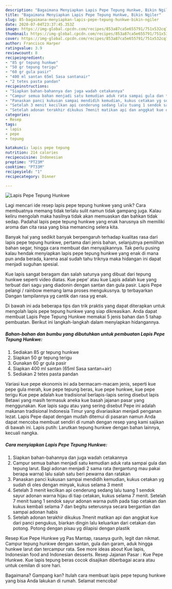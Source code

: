 ```yaml
---
description: "Bagaimana Menyiapkan Lapis Pepe Tepung Hunkwe, Bikin Ngiler"
title: "Bagaimana Menyiapkan Lapis Pepe Tepung Hunkwe, Bikin Ngiler"
slug: 85-bagaimana-menyiapkan-lapis-pepe-tepung-hunkwe-bikin-ngiler
date: 2020-07-04T23:37:45.353Z
image: https://img-global.cpcdn.com/recipes/853a87ca5e655791/751x532cq70/lapis-pepe-tepung-hunkwe-foto-resep-utama.jpg
thumbnail: https://img-global.cpcdn.com/recipes/853a87ca5e655791/751x532cq70/lapis-pepe-tepung-hunkwe-foto-resep-utama.jpg
cover: https://img-global.cpcdn.com/recipes/853a87ca5e655791/751x532cq70/lapis-pepe-tepung-hunkwe-foto-resep-utama.jpg
author: Francisco Harper
ratingvalue: 3.9
reviewcount: 8
recipeingredient:
- "85 gr tepung hunkwe"
- "50 gr tepung terigu"
- "60 gr gula pasir"
- "400 ml santan 65ml Sasa santanair"
- "2 tetes pasta pandan"
recipeinstructions:
- "Siapkan bahan-bahannya dan juga wadah cetakannya"
- "Campur semua bahan menjadi satu kemudian aduk rata sampai gula dan tepung larut. Bagi adonan menjadi 2 sama rata (tergantung mau pakai berapa warna) lalu salah satu beri pewarna dan ratakan"
- "Panaskan panci kukusan sampai mendidih kemudian, kukus cetakan yg sudah di oles dengan minyak, kukus selama 3 menit"
- "Setelah 3 menit kecilkan api cenderung sedang lalu tuang 1 sendok sayur adonan warna hijau di tiap cetakan, kukus selama 7 menit. Setelah 7 menit tuang 1 sendok sayur adonan warna putih pada tiap cetakan dan kukus kembali selama 7 dan begitu seterusnya secara bergantian dan sampai adonan habis"
- "Setelah adonan terakhir dikukus 7menit matikan api dan anggkat kue dari panci pengukus, biarkan dingin lalu keluarkan dari cetakan dan potong. Potong dengan pisau yg dilapisi dengan plastik"
categories:
- Resep
tags:
- lapis
- pepe
- tepung

katakunci: lapis pepe tepung 
nutrition: 214 calories
recipecuisine: Indonesian
preptime: "PT23M"
cooktime: "PT33M"
recipeyield: "1"
recipecategory: Dinner

---
```



![Lapis Pepe Tepung Hunkwe](https://img-global.cpcdn.com/recipes/853a87ca5e655791/751x532cq70/lapis-pepe-tepung-hunkwe-foto-resep-utama.jpg)

Lagi mencari ide resep lapis pepe tepung hunkwe yang unik? Cara membuatnya memang tidak terlalu sulit namun tidak gampang juga. Kalau keliru mengolah maka hasilnya tidak akan memuaskan dan bahkan tidak sedap. Padahal lapis pepe tepung hunkwe yang enak harusnya sih memiliki aroma dan cita rasa yang bisa memancing selera kita.

Banyak hal yang sedikit banyak berpengaruh terhadap kualitas rasa dari lapis pepe tepung hunkwe, pertama dari jenis bahan, selanjutnya pemilihan bahan segar, hingga cara membuat dan menyajikannya. Tak perlu pusing kalau hendak menyiapkan lapis pepe tepung hunkwe yang enak di mana pun anda berada, karena asal sudah tahu triknya maka hidangan ini dapat menjadi suguhan spesial.

Kue lapis sangat beragam dan salah satunya yang dibuat dari tepung hunkwe seperti video diatas. Kue pepe&#39; atau kue Lapis adalah kue yang terbuat dari sagu yang diadonin dengan santan dan gula pasir. Lapis Pepe pelangi / rainbow memang lama proses mengukusnya. tp terbayarkan Dangan tampilannya yg cantik dan rasa yg enak.


Di bawah ini ada beberapa tips dan trik praktis yang dapat diterapkan untuk mengolah lapis pepe tepung hunkwe yang siap dikreasikan. Anda dapat membuat Lapis Pepe Tepung Hunkwe memakai 5 jenis bahan dan 5 tahap pembuatan. Berikut ini langkah-langkah dalam menyiapkan hidangannya.

<!--inarticleads1-->

##### Bahan-bahan dan bumbu yang dibutuhkan untuk pembuatan Lapis Pepe Tepung Hunkwe:

1. Sediakan 85 gr tepung hunkwe
1. Siapkan 50 gr tepung terigu
1. Gunakan 60 gr gula pasir
1. Siapkan 400 ml santan (65ml Sasa santan+air)
1. Sediakan 2 tetes pasta pandan


Variasi kue pepe ekonomis ini ada bermacam-macam jenis, seperti kue pepe gula merah, kue pepe tepung beras, kue pepe hunkwe, kue pepe terigu Kue pepe adalah kue tradisional berlapis-lapis sering disebut lapis Betawi yang masih termasuk aneka kue basah jajanan pasar yang menggunakan. Kue lapis sagu atau yang sering disebut Pepe ini adalah makanan tradisional Indonesia Timur yang divariasikan menjadi penganan lezat. Lapis Pepe dapat dengan mudah ditemui di pasaran namun Anda dapat mencoba membuat sendiri di rumah dengan resep yang kami sajikan di bawah ini. Lapis putih: Larutkan tepung hunkwe dengan bahan lainnya, kecuali nangka. 

<!--inarticleads2-->

##### Cara menyiapkan Lapis Pepe Tepung Hunkwe:

1. Siapkan bahan-bahannya dan juga wadah cetakannya
1. Campur semua bahan menjadi satu kemudian aduk rata sampai gula dan tepung larut. Bagi adonan menjadi 2 sama rata (tergantung mau pakai berapa warna) lalu salah satu beri pewarna dan ratakan
1. Panaskan panci kukusan sampai mendidih kemudian, kukus cetakan yg sudah di oles dengan minyak, kukus selama 3 menit
1. Setelah 3 menit kecilkan api cenderung sedang lalu tuang 1 sendok sayur adonan warna hijau di tiap cetakan, kukus selama 7 menit. Setelah 7 menit tuang 1 sendok sayur adonan warna putih pada tiap cetakan dan kukus kembali selama 7 dan begitu seterusnya secara bergantian dan sampai adonan habis
1. Setelah adonan terakhir dikukus 7menit matikan api dan anggkat kue dari panci pengukus, biarkan dingin lalu keluarkan dari cetakan dan potong. Potong dengan pisau yg dilapisi dengan plastik


Resep Kue Pepe Hunkwe yg Pas Mantap, rasanya gurih, legit dan nikmat. Campur tepung hunkwe dengan santan, gula dan garam, aduk hingga hunkwe larut dan tercampur rata. See more ideas about Kue lapis, Indonesian food and Indonesian desserts. Resep Jajanan Pasar : Kue Pepe Hunkwe. Kue lapis tepung beras cocok disajikan diberbagai acara atau untuk cemilan di sore hari. 

Bagaimana? Gampang kan? Itulah cara membuat lapis pepe tepung hunkwe yang bisa Anda lakukan di rumah. Selamat mencoba!
